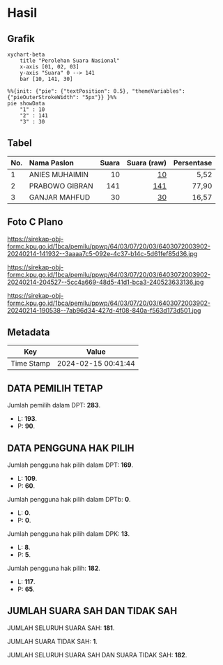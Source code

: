 # Hasil

## Grafik

```mermaid
xychart-beta
    title "Perolehan Suara Nasional"
    x-axis [01, 02, 03]
    y-axis "Suara" 0 --> 141
    bar [10, 141, 30]
```

```mermaid
%%{init: {"pie": {"textPosition": 0.5}, "themeVariables": {"pieOuterStrokeWidth": "5px"}} }%%
pie showData
    "1" : 10
    "2" : 141
    "3" : 30
```

## Tabel

| No. | Nama Paslon    | Suara | Suara (raw) | Persentase |
|:--- |:-------------- | -----:| -----------:| ----------:|
| 1   | ANIES MUHAIMIN | 10    | [10][p-1]   | 5,52       |
| 2   | PRABOWO GIBRAN | 141   | [141][p-2]  | 77,90      |
| 3   | GANJAR MAHFUD  | 30    | [30][p-3]   | 16,57      |


[p-1]: https://github.com/gigit-pemilu/pemilu-2024/blob/main/pilpres/hitung-suara/sub/64-kalimantan-timur/sub/03-berau/sub/07-pulau-derawan/sub/2003-tanjung-batu/sub/902-tps/sub/paslon-1.txt
[p-2]: https://github.com/gigit-pemilu/pemilu-2024/blob/main/pilpres/hitung-suara/sub/64-kalimantan-timur/sub/03-berau/sub/07-pulau-derawan/sub/2003-tanjung-batu/sub/902-tps/sub/paslon-2.txt
[p-3]: https://github.com/gigit-pemilu/pemilu-2024/blob/main/pilpres/hitung-suara/sub/64-kalimantan-timur/sub/03-berau/sub/07-pulau-derawan/sub/2003-tanjung-batu/sub/902-tps/sub/paslon-3.txt

## Foto C Plano

https://sirekap-obj-formc.kpu.go.id/1bca/pemilu/ppwp/64/03/07/20/03/6403072003902-20240214-141932--3aaaa7c5-092e-4c37-b14c-5d61fef85d36.jpg

https://sirekap-obj-formc.kpu.go.id/1bca/pemilu/ppwp/64/03/07/20/03/6403072003902-20240214-204527--5cc4a669-48d5-41d1-bca3-240523633136.jpg

https://sirekap-obj-formc.kpu.go.id/1bca/pemilu/ppwp/64/03/07/20/03/6403072003902-20240214-190538--7ab96d34-427d-4f08-840a-f563d173d501.jpg


## Metadata

| Key        | Value               |
| ---------- | ------------------- |
| Time Stamp | 2024-02-15 00:41:44 |


## DATA PEMILIH TETAP

Jumlah pemilih dalam DPT: **283**.
 * L: **193**.
 * P: **90**.

## DATA PENGGUNA HAK PILIH

Jumlah pengguna hak pilih dalam DPT: **169**.
 * L: **109**.
 * P: **60**.

Jumlah pengguna hak pilih dalam DPTb: **0**.
 * L: **0**.
 * P: **0**.

Jumlah pengguna hak pilih dalam DPK: **13**.
 * L: **8**.
 * P: **5**.

Jumlah pengguna hak pilih: **182**.
 * L: **117**.
 * P: **65**.

## JUMLAH SUARA SAH DAN TIDAK SAH

JUMLAH SELURUH SUARA SAH: **181**.

JUMLAH SUARA TIDAK SAH: **1**.

JUMLAH SELURUH SUARA SAH DAN SUARA TIDAK SAH: **182**.


